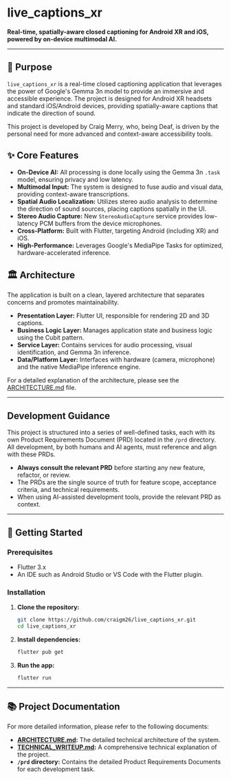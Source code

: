 # live_captions_xr

**Real-time, spatially-aware closed captioning for Android XR and iOS, powered by on-device multimodal AI.**

---

## 🎯 Purpose

`live_captions_xr` is a real-time closed captioning application that leverages the power of Google's Gemma 3n model to provide an immersive and accessible experience. The project is designed for Android XR headsets and standard iOS/Android devices, providing spatially-aware captions that indicate the direction of sound.

This project is developed by Craig Merry, who, being Deaf, is driven by the personal need for more advanced and context-aware accessibility tools.

## ✨ Core Features

*   **On-Device AI:** All processing is done locally using the Gemma 3n `.task` model, ensuring privacy and low latency.
*   **Multimodal Input:** The system is designed to fuse audio and visual data, providing context-aware transcriptions.
*   **Spatial Audio Localization:** Utilizes stereo audio analysis to determine the direction of sound sources, placing captions spatially in the UI.
*   **Stereo Audio Capture:** New `StereoAudioCapture` service provides low-latency PCM buffers from the device microphones.
*   **Cross-Platform:** Built with Flutter, targeting Android (including XR) and iOS.
*   **High-Performance:** Leverages Google's MediaPipe Tasks for optimized, hardware-accelerated inference.

## 🏛️ Architecture

The application is built on a clean, layered architecture that separates concerns and promotes maintainability.

*   **Presentation Layer:** Flutter UI, responsible for rendering 2D and 3D captions.
*   **Business Logic Layer:** Manages application state and business logic using the Cubit pattern.
*   **Service Layer:** Contains services for audio processing, visual identification, and Gemma 3n inference.
*   **Data/Platform Layer:** Interfaces with hardware (camera, microphone) and the native MediaPipe inference engine.

For a detailed explanation of the architecture, please see the [ARCHITECTURE.md](ARCHITECTURE.md) file.

---

## Development Guidance

This project is structured into a series of well-defined tasks, each with its own Product Requirements Document (PRD) located in the `/prd` directory. All development, by both humans and AI agents, must reference and align with these PRDs.

-   **Always consult the relevant PRD** before starting any new feature, refactor, or review.
-   The PRDs are the single source of truth for feature scope, acceptance criteria, and technical requirements.
-   When using AI-assisted development tools, provide the relevant PRD as context.

---

## 🚀 Getting Started

### Prerequisites

-   Flutter 3.x
-   An IDE such as Android Studio or VS Code with the Flutter plugin.

### Installation

1.  **Clone the repository:**
    ```bash
    git clone https://github.com/craigm26/live_captions_xr.git
    cd live_captions_xr
    ```

2.  **Install dependencies:**
    ```bash
    flutter pub get
    ```

3.  **Run the app:**
    ```bash
    flutter run
    ```

---

## 📚 Project Documentation

For more detailed information, please refer to the following documents:

-   **[ARCHITECTURE.md](ARCHITECTURE.md):** The detailed technical architecture of the system.
-   **[TECHNICAL_WRITEUP.md](TECHNICAL_WRITEUP.md):** A comprehensive technical explanation of the project.
-   **`/prd` directory:** Contains the detailed Product Requirements Documents for each development task.
